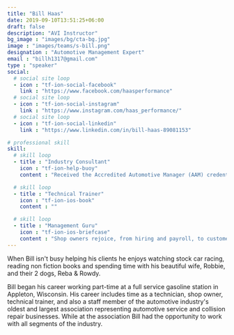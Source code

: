 ```yaml
---
title: "Bill Haas"
date: 2019-09-10T13:51:25+06:00
draft: false
description: "AVI Instructor"
bg_image : "images/bg/cta-bg.jpg"
image : "images/teams/s-bill.png"
designation : "Automotive Management Expert"
email : "billh1317@gmail.com"
type : "speaker"
social:
  # social site loop
  - icon : "tf-ion-social-facebook"
    link : "https://www.facebook.com/haasperformance"
  # social site loop
  - icon : "tf-ion-social-instagram"
    link : "https://www.instagram.com/haas_performance/"
  # social site loop
  - icon : "tf-ion-social-linkedin"
    link : "https://www.linkedin.com/in/bill-haas-89081153"

# professional skill
skill:
  # skill loop
  - title : "Industry Consultant"
    icon : "tf-ion-help-buoy"
    content : "Received the Accredited Automotive Manager (AAM) credential from the Automotive Management Institue in 1996. His knowledge of the industry has been shared on many occasions having gone all the way to the U.S. Congress."

  # skill loop
  - title : "Technical Trainer"
    icon : "tf-ion-ios-book"
    content : ""

  # skill loop
  - title : "Management Guru"
    icon : "tf-ion-ios-briefcase"
    content : "Shop owners rejoice, from hiring and payroll, to customer service Bill has the answers you need to be as successful as possible."
---
```


When Bill isn't busy helping his clients he enjoys watching stock car racing, reading non fiction books and spending time with his beautiful wife, Robbie, and their 2 dogs, Reba & Rowdy.

Bill began his career working part-time at a full service gasoline station in Appleton, Wisconsin. His career includes time as a technician, shop owner, technical trainer, and also a staff member of the automotive industry's oldest and largest association representing automotive service and collision repair businesses. While at the association Bill had the opportunity to work with all segments of the industry.
